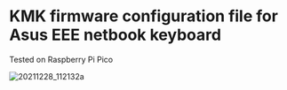 # KMK firmware configuration file for Asus EEE netbook keyboard

Tested on Raspberry Pi Pico


![20211228_112132a](https://user-images.githubusercontent.com/15019777/151673018-8e90bcf7-9eb3-4869-b3e0-202c22905a9b.jpg)
